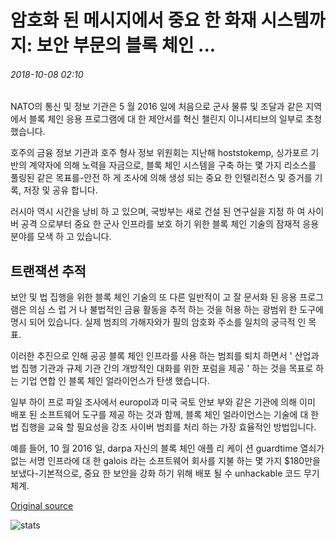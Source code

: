 # 암호화 된 메시지에서 중요 한 화재 시스템까지: 보안 부문의 블록 체인 ...

###### 2018-10-08 02:10

NATO의 통신 및 정보 기관은 5 월 2016 일에 처음으로 군사 물류 및 조달과 같은 지역에서 블록 체인 응용 프로그램에 대 한 제안서를 혁신 챌린지 이니셔티브의 일부로 초청 했습니다.

호주의 금융 정보 기관과 호주 형사 정보 위원회는 지난해 hoststokemp, 싱가포르 기반의 계약자에 의해 노력을 자금으로, 블록 체인 시스템을 구축 하는 몇 가지 리소스를 풀링된 같은 목표를-안전 하 게 조사에 의해 생성 되는 중요 한 인텔리전스 및 증거를 기록, 저장 및 공유 합니다.

러시아 역시 시간을 낭비 하 고 있으며, 국방부는 새로 건설 된 연구실을 지정 하 여 사이버 공격 으로부터 중요 한 군사 인프라를 보호 하기 위한 블록 체인 기술의 잠재적 응용 분야를 모색 하 고 있습니다.

## 트랜잭션 추적

보안 및 법 집행을 위한 블록 체인 기술의 또 다른 일반적이 고 잘 문서화 된 응용 프로그램은 의심 스 럽 거 나 불법적인 금융 활동을 추적 하는 것을 허용 하는 광범위 한 도구에 명시 되어 있습니다. 실제 범죄의 가해자와가 필의 암호화 주소를 일치의 궁극적 인 목표.

이러한 추진으로 인해 공공 블록 체인 인프라를 사용 하는 범죄를 퇴치 하면서 ' 산업과 법 집행 기관과 규제 기관 간의 개방적인 대화를 위한 포럼을 제공 ' 하는 것을 목표로 하는 기업 연합 인 블록 체인 얼라이언스가 탄생 했습니다.

일부 하이 프로 파일 조사에서 europol과 미국 국토 안보 부와 같은 기관에 의해 이미 배포 된 소프트웨어 도구를 제공 하는 것과 함께, 블록 체인 얼라이언스는 기술에 대 한 법 집행을 교육 할 필요성을 강조 사이버 범죄를 처리 하는 가장 효율적인 방법입니다.

예를 들어, 10 월 2016 일, darpa 자신의 블록 체인 애플 리 케이 션 guardtime 열쇠가 없는 서명 인프라에 대 한 galois 라는 소프트웨어 회사를 지불 하는 몇 가지 $180만을 보냈다-기본적으로, 중요 한 보안을 강화 하기 위해 배포 될 수 unhackable 코드 무기 체계.

[Original source](https://cointelegraph.com/news/from-encrypted-messaging-to-critical-fire-systems-blockchain-for-security-sector)

![stats](https://c.statcounter.com/11760860/0/a89fa40b/1/ "stats")